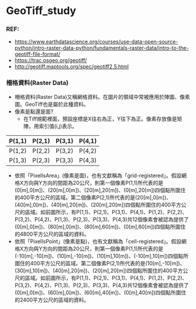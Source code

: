 # GeoTiff_study

### REF:
+ https://www.earthdatascience.org/courses/use-data-open-source-python/intro-raster-data-python/fundamentals-raster-data/intro-to-the-geotiff-file-format/
+ https://trac.osgeo.org/geotiff/
+ http://geotiff.maptools.org/spec/geotiff2.5.html


### 柵格資料(Raster Data)
+ 柵格資料(Raster Data)又稱網格資料。在圖片的領域中常被應用於陣圖、像素圖。GeoTiff也是屬於此種資料。
+ 像素是點還是面?
  + 在Tiff規範裡面，預設座標是X往右為正，Y往下為正。像素存放像是矩陣，用索引值(i,j)表示。

|P(1,1)  |P(2,1)  |P(3,1)  |P(4,1)  |
|--------|--------|--------|--------|
|P(1,2)  |P(2,2)  |P(3,2)  |P(4,2)  |
|P(1,3)  |P(2,3)  |P(3,3)  |P(4,3)  |

  + 依照「PixelIsArea」(像素是面)，也有文獻稱為「grid-registered」。假設網格X方向與Y方向的間距為20公尺，則第一個像素P(1,1)所代表的是(0[m],0[m])、(20[m],0[m])、(20[m],20[m])、(0[m],20[m])四個點所圍住的400平方公尺的區域。第二個像素P(2,1)所代表的是(20[m],0[m])、(40[m],0[m])、(40[m],20[m])、(20[m],20[m])四個點所圍住的400平方公尺的區域。如前圖所示，有P(1,1)、P(2,1)、P(3,1)、P(4,1)、P(1,2)、P(2,2)、P(3,2)、P(4,2)、P(1,3)、P(2,3)、P(3,3)、P(4,3)共12個像素會被認為提供了(0[m],0[m])、(80[m],0[m])、(80[m],60[m])、(0[m],60[m])四個點所圍住的4800平方公尺的區域的資料。
  + 依照「PixelIsPoint」(像素是點)，也有文獻稱為「cell-registered」。假設網格X方向與Y方向的間距為20公尺，則第一個像素P(1,1)所代表的是(-10[m],-10[m])、(10[m],-10[m])、(10[m],10[m])、(-10[m],10[m])四個點所圍住的400平方公尺的區域。第二個像素P(2,1)所代表的是(10[m],-10[m])、(30[m],10[m])、(40[m],20[m])、(20[m],20[m])四個點所圍住的400平方公尺的區域。如前圖所示，有P(1,1)、P(2,1)、P(3,1)、P(4,1)、P(1,2)、P(2,2)、P(3,2)、P(4,2)、P(1,3)、P(2,3)、P(3,3)、P(4,3)共12個像素會被認為提供了(0[m],0[m])、(60[m],0[m])、(60[m],40[m])、(0[m],40[m])四個點所圍住的2400平方公尺的區域的資料。
